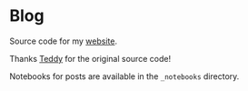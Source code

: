 # Blog

Source code for my [website](https://ryleymcconkey.com).

Thanks [Teddy](https://teddykoker.com) for the original source code!

Notebooks for posts are available in the `_notebooks` directory.
